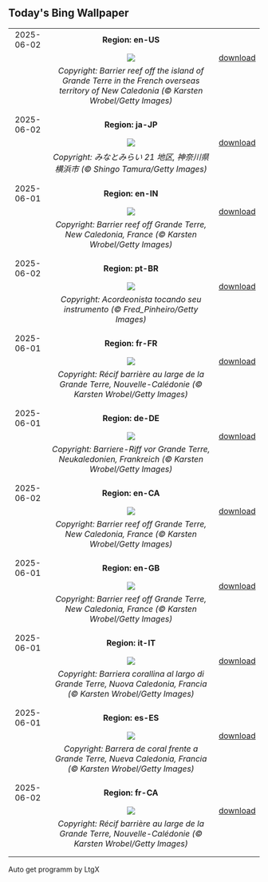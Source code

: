 ## Today's Bing Wallpaper
|      |      |      |
| :----: | :----: | :----: |
|2025-06-02|**Region: en-US**||
||![](https://www.bing.com/th?id=OHR.GrandeTerreReef_EN-US8351815569_UHD.jpg&pid=hp&w=1152&h=648&rs=1&c=4)| [download](https://www.bing.com/th?id=OHR.GrandeTerreReef_EN-US8351815569_UHD.jpg)|
||*Copyright: Barrier reef off the island of Grande Terre in the French overseas territory of New Caledonia (© Karsten Wrobel/Getty Images)*
||
|||
|2025-06-02|**Region: ja-JP**||
||![](https://www.bing.com/th?id=OHR.YokohamaPort2025_JA-JP6222425156_UHD.jpg&pid=hp&w=1152&h=648&rs=1&c=4)| [download](https://www.bing.com/th?id=OHR.YokohamaPort2025_JA-JP6222425156_UHD.jpg)|
||*Copyright: みなとみらい 21 地区, 神奈川県 横浜市 (© Shingo Tamura/Getty Images)*
||
|||
|2025-06-01|**Region: en-IN**||
||![](https://www.bing.com/th?id=OHR.GrandeTerreReef_EN-IN3346781319_UHD.jpg&pid=hp&w=1152&h=648&rs=1&c=4)| [download](https://www.bing.com/th?id=OHR.GrandeTerreReef_EN-IN3346781319_UHD.jpg)|
||*Copyright: Barrier reef off Grande Terre, New Caledonia, France (© Karsten Wrobel/Getty Images)*
||
|||
|2025-06-02|**Region: pt-BR**||
||![](https://www.bing.com/th?id=OHR.BeginningFestasJuninas_PT-BR8821402766_UHD.jpg&pid=hp&w=1152&h=648&rs=1&c=4)| [download](https://www.bing.com/th?id=OHR.BeginningFestasJuninas_PT-BR8821402766_UHD.jpg)|
||*Copyright: Acordeonista tocando seu instrumento (© Fred_Pinheiro/Getty Images)*
||
|||
|2025-06-01|**Region: fr-FR**||
||![](https://www.bing.com/th?id=OHR.GrandeTerreReef_FR-FR5223115069_UHD.jpg&pid=hp&w=1152&h=648&rs=1&c=4)| [download](https://www.bing.com/th?id=OHR.GrandeTerreReef_FR-FR5223115069_UHD.jpg)|
||*Copyright: Récif barrière au large de la Grande Terre, Nouvelle-Calédonie (© Karsten Wrobel/Getty Images)*
||
|||
|2025-06-01|**Region: de-DE**||
||![](https://www.bing.com/th?id=OHR.GrandeTerreReef_DE-DE5368451110_UHD.jpg&pid=hp&w=1152&h=648&rs=1&c=4)| [download](https://www.bing.com/th?id=OHR.GrandeTerreReef_DE-DE5368451110_UHD.jpg)|
||*Copyright: Barriere-Riff vor Grande Terre, Neukaledonien, Frankreich (© Karsten Wrobel/Getty Images)*
||
|||
|2025-06-02|**Region: en-CA**||
||![](https://www.bing.com/th?id=OHR.GrandeTerreReef_EN-CA7723959953_UHD.jpg&pid=hp&w=1152&h=648&rs=1&c=4)| [download](https://www.bing.com/th?id=OHR.GrandeTerreReef_EN-CA7723959953_UHD.jpg)|
||*Copyright: Barrier reef off Grande Terre, New Caledonia, France (© Karsten Wrobel/Getty Images)*
||
|||
|2025-06-01|**Region: en-GB**||
||![](https://www.bing.com/th?id=OHR.GrandeTerreReef_EN-GB1338968705_UHD.jpg&pid=hp&w=1152&h=648&rs=1&c=4)| [download](https://www.bing.com/th?id=OHR.GrandeTerreReef_EN-GB1338968705_UHD.jpg)|
||*Copyright: Barrier reef off Grande Terre, New Caledonia, France (© Karsten Wrobel/Getty Images)*
||
|||
|2025-06-01|**Region: it-IT**||
||![](https://www.bing.com/th?id=OHR.GrandeTerreReef_IT-IT2395565523_UHD.jpg&pid=hp&w=1152&h=648&rs=1&c=4)| [download](https://www.bing.com/th?id=OHR.GrandeTerreReef_IT-IT2395565523_UHD.jpg)|
||*Copyright: Barriera corallina al largo di Grande Terre, Nuova Caledonia, Francia (© Karsten Wrobel/Getty Images)*
||
|||
|2025-06-01|**Region: es-ES**||
||![](https://www.bing.com/th?id=OHR.GrandeTerreReef_ES-ES6037163646_UHD.jpg&pid=hp&w=1152&h=648&rs=1&c=4)| [download](https://www.bing.com/th?id=OHR.GrandeTerreReef_ES-ES6037163646_UHD.jpg)|
||*Copyright: Barrera de coral frente a Grande Terre, Nueva Caledonia, Francia (© Karsten Wrobel/Getty Images)*
||
|||
|2025-06-02|**Region: fr-CA**||
||![](https://www.bing.com/th?id=OHR.GrandeTerreReef_FR-CA5296140258_UHD.jpg&pid=hp&w=1152&h=648&rs=1&c=4)| [download](https://www.bing.com/th?id=OHR.GrandeTerreReef_FR-CA5296140258_UHD.jpg)|
||*Copyright: Récif barrière au large de la Grande Terre, Nouvelle-Calédonie (© Karsten Wrobel/Getty Images)*
||
|||

Auto get programm by LtgX

